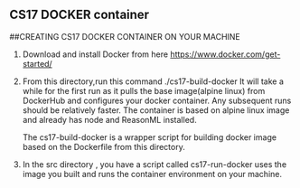 ## CS17 DOCKER container

##CREATING CS17 DOCKER CONTAINER ON YOUR MACHINE
1. Download and install Docker from here https://www.docker.com/get-started/

2. From this directory,run this command ./cs17-build-docker
    It will take a while for the first run as it pulls the base image(alpine linux) from DockerHub and configures your docker container. Any subsequent runs should be relatively faster. The container is based on alpine linux image and already has node and ReasonML installed.

    The cs17-build-docker is a wrapper script for building docker image based on the Dockerfile from this directory. 

3. In the src directory , you have a script called cs17-run-docker uses the image you built and runs the container environment on your machine.